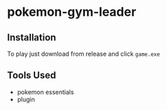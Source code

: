 # pokemon-gym-leader

## Installation

To play just download from release and click `game.exe`

## Tools Used
- pokemon essentials
- plugin
